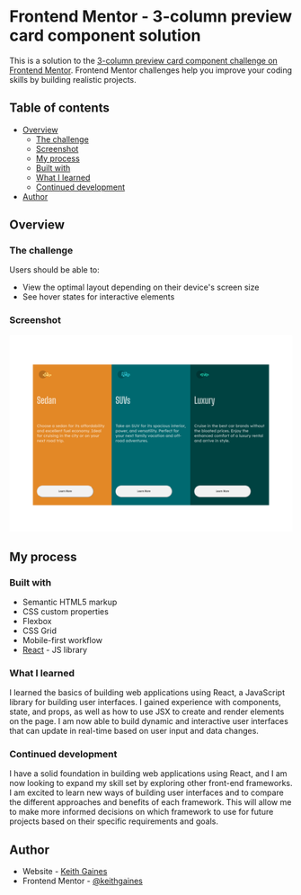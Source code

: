 # Frontend Mentor - 3-column preview card component solution

This is a solution to the [3-column preview card component challenge on Frontend Mentor](https://www.frontendmentor.io/challenges/3column-preview-card-component-pH92eAR2-). Frontend Mentor challenges help you improve your coding skills by building realistic projects. 

## Table of contents

- [Overview](#overview)
  - [The challenge](#the-challenge)
  - [Screenshot](#screenshot)
  - [My process](#my-process)
  - [Built with](#built-with)
  - [What I learned](#what-i-learned)
  - [Continued development](#continued-development)
- [Author](#author)

## Overview

### The challenge

Users should be able to:

- View the optimal layout depending on their device's screen size
- See hover states for interactive elements

### Screenshot

![](./screenshot.png)


## My process

### Built with

- Semantic HTML5 markup
- CSS custom properties
- Flexbox
- CSS Grid
- Mobile-first workflow
- [React](https://reactjs.org/) - JS library


### What I learned

I learned the basics of building web applications using React, a JavaScript library for building user interfaces. I gained experience with components, state, and props, as well as how to use JSX to create and render elements on the page. I am now able to build dynamic and interactive user interfaces that can update in real-time based on user input and data changes.


### Continued development

I have a solid foundation in building web applications using React, and I am now looking to expand my skill set by exploring other front-end frameworks. I am excited to learn new ways of building user interfaces and to compare the different approaches and benefits of each framework. This will allow me to make more informed decisions on which framework to use for future projects based on their specific requirements and goals.

## Author

- Website - [Keith Gaines](https://keithgaines.github.io)
- Frontend Mentor - [@keithgaines](https://www.frontendmentor.io/profile/yourusername)
